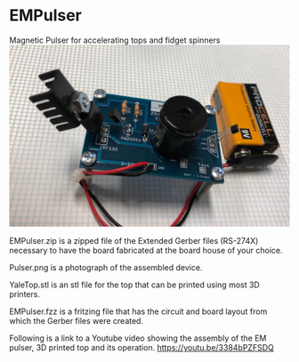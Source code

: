 # EMPulser
Magnetic Pulser for accelerating tops and fidget spinners
![Alt text](/Pulser.png?raw=true "Title")

EMPulser.zip is a zipped file of the Extended Gerber files (RS-274X) necessary to have the board fabricated at the board house of your choice.

Pulser.png is a photograph of the assembled device.

YaleTop.stl is an stl file for the top that can be printed using most 3D printers.

EMPulser.fzz is a fritzing file that has the circuit and board layout from which the Gerber files were created.


Following is a link to a Youtube video showing the assembly of the EM pulser, 3D printed top and its operation.
<https://youtu.be/3384bPZFSDQ>
